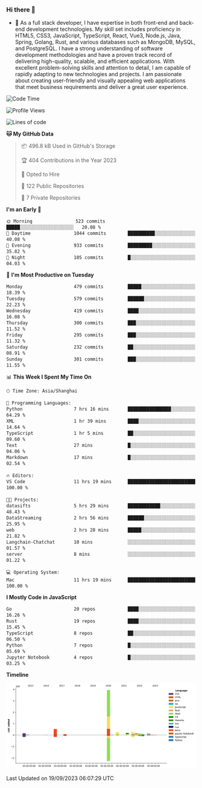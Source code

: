 ### Hi there 👋

- 🌱 As a full stack developer, I have expertise in both front-end and back-end development technologies. My skill set includes proficiency in HTML5, CSS3, JavaScript, TypeScript, React, Vue3, Node.js, Java, Spring, Golang, Rust, and various databases such as MongoDB, MySQL, and PostgreSQL. I have a strong understanding of software development methodologies and have a proven track record of delivering high-quality, scalable, and efficient applications. With excellent problem-solving skills and attention to detail, I am capable of rapidly adapting to new technologies and projects. I am passionate about creating user-friendly and visually appealing web applications that meet business requirements and deliver a great user experience.

<!--START_SECTION:waka-->
![Code Time](http://img.shields.io/badge/Code%20Time-1%2C145%20hrs%2035%20mins-blue)

![Profile Views](http://img.shields.io/badge/Profile%20Views-6-blue)

![Lines of code](https://img.shields.io/badge/From%20Hello%20World%20I%27ve%20Written-6.0%20million%20lines%20of%20code-blue)

**🐱 My GitHub Data** 

> 📦 496.8 kB Used in GitHub's Storage 
 > 
> 🏆 404 Contributions in the Year 2023
 > 
> 💼 Opted to Hire
 > 
> 📜 122 Public Repositories 
 > 
> 🔑 7 Private Repositories 
 > 
**I'm an Early 🐤** 

```text
🌞 Morning                523 commits         █████░░░░░░░░░░░░░░░░░░░░   20.08 % 
🌆 Daytime                1044 commits        ██████████░░░░░░░░░░░░░░░   40.08 % 
🌃 Evening                933 commits         █████████░░░░░░░░░░░░░░░░   35.82 % 
🌙 Night                  105 commits         █░░░░░░░░░░░░░░░░░░░░░░░░   04.03 % 
```
📅 **I'm Most Productive on Tuesday** 

```text
Monday                   479 commits         █████░░░░░░░░░░░░░░░░░░░░   18.39 % 
Tuesday                  579 commits         ██████░░░░░░░░░░░░░░░░░░░   22.23 % 
Wednesday                419 commits         ████░░░░░░░░░░░░░░░░░░░░░   16.08 % 
Thursday                 300 commits         ███░░░░░░░░░░░░░░░░░░░░░░   11.52 % 
Friday                   295 commits         ███░░░░░░░░░░░░░░░░░░░░░░   11.32 % 
Saturday                 232 commits         ██░░░░░░░░░░░░░░░░░░░░░░░   08.91 % 
Sunday                   301 commits         ███░░░░░░░░░░░░░░░░░░░░░░   11.55 % 
```


📊 **This Week I Spent My Time On** 

```text
🕑︎ Time Zone: Asia/Shanghai

💬 Programming Languages: 
Python                   7 hrs 16 mins       ████████████████░░░░░░░░░   64.29 % 
XML                      1 hr 39 mins        ████░░░░░░░░░░░░░░░░░░░░░   14.64 % 
TypeScript               1 hr 5 mins         ██░░░░░░░░░░░░░░░░░░░░░░░   09.60 % 
Text                     27 mins             █░░░░░░░░░░░░░░░░░░░░░░░░   04.06 % 
Markdown                 17 mins             █░░░░░░░░░░░░░░░░░░░░░░░░   02.54 % 

🔥 Editors: 
VS Code                  11 hrs 19 mins      █████████████████████████   100.00 % 

🐱‍💻 Projects: 
datasifts                5 hrs 29 mins       ████████████░░░░░░░░░░░░░   48.43 % 
DataStreaming            2 hrs 56 mins       ██████░░░░░░░░░░░░░░░░░░░   25.95 % 
web                      2 hrs 28 mins       █████░░░░░░░░░░░░░░░░░░░░   21.82 % 
Langchain-Chatchat       10 mins             ░░░░░░░░░░░░░░░░░░░░░░░░░   01.57 % 
server                   8 mins              ░░░░░░░░░░░░░░░░░░░░░░░░░   01.22 % 

💻 Operating System: 
Mac                      11 hrs 19 mins      █████████████████████████   100.00 % 
```

**I Mostly Code in JavaScript** 

```text
Go                       20 repos            ████░░░░░░░░░░░░░░░░░░░░░   16.26 % 
Rust                     19 repos            ████░░░░░░░░░░░░░░░░░░░░░   15.45 % 
TypeScript               8 repos             ██░░░░░░░░░░░░░░░░░░░░░░░   06.50 % 
Python                   7 repos             █░░░░░░░░░░░░░░░░░░░░░░░░   05.69 % 
Jupyter Notebook         4 repos             █░░░░░░░░░░░░░░░░░░░░░░░░   03.25 % 
```



**Timeline**

![Lines of Code chart](https://raw.githubusercontent.com/elton/elton/main/assets/bar_graph.png)


 Last Updated on 19/09/2023 06:07:29 UTC
<!--END_SECTION:waka-->

<!--
**elton/elton** is a ✨ _special_ ✨ repository because its `README.md` (this file) appears on your GitHub profile.

Here are some ideas to get you started:

- 🔭 I’m currently working on ...
- 🌱 I’m currently learning ...
- 👯 I’m looking to collaborate on ...
- 🤔 I’m looking for help with ...
- 💬 Ask me about ...
- 📫 How to reach me: ...
- 😄 Pronouns: ...
- ⚡ Fun fact: ...
-->
